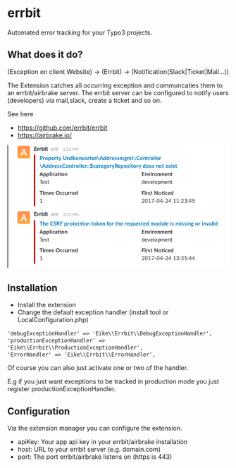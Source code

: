 # errbit
Automated error tracking for your Typo3 projects.

## What does it do?
(Exception on client Website) -> (Errbit) -> (Notification(Slack|Ticket|Mail...))

The Extension catches all occurring exception and communcaties them to an errbit/airbrake server.
The errbit server can be configured to notify users (developers) via mail,slack, create a ticket and so on.

See here 
- https://github.com/errbit/errbit
- https://airbrake.io/

![alt text](docs/errbit_notification.png)

## Installation
-  Install the extension
-  Change the default exception handler (install tool or LocalConfiguration.php)
```
'debugExceptionHandler' => 'Eike\\Errbit\\DebugExceptionHandler',
'productionExceptionHandler' => 'Eike\\Errbit\\ProductionExceptionHandler',
'ErrorHandler' => 'Eike\\Errbit\\ErrorHandler',
```
Of course you can also just activate one or two of the handler.

E.g if you just want exceptions to be tracked in production mode you just register productionExceptionHandler.

## Configuration

Via the extension manager you can configure the extension.

- apiKey: Your app api key in your errbit/airbrake installation
- host: URL to your errbit server (e.g. domain.com)
- port: The port errbit/airbrake listens on (https is 443)

